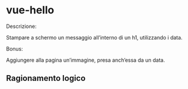 vue-hello
===
Descrizione:

Stampare a schermo un messaggio all’interno di un h1, utilizzando i data.

Bonus:

Aggiungere alla pagina un’immagine, presa anch’essa da un data.
## Ragionamento logico


